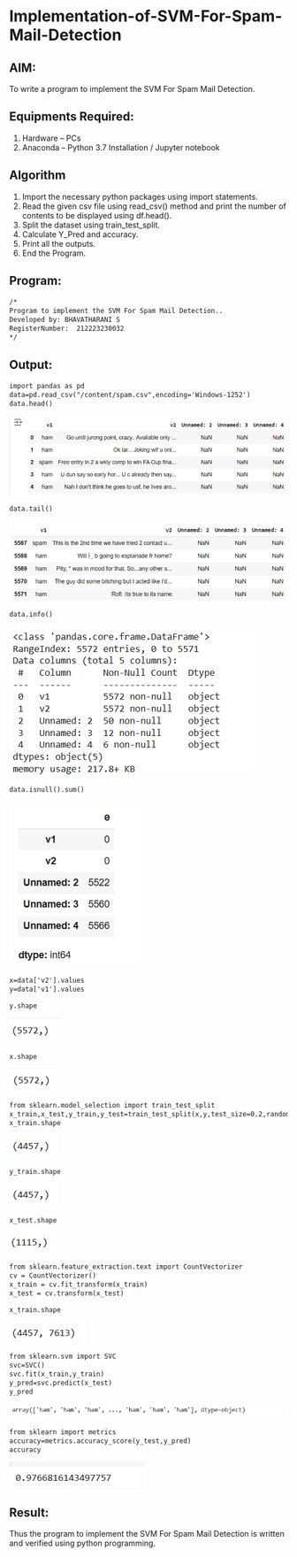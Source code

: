 # Implementation-of-SVM-For-Spam-Mail-Detection

## AIM:
To write a program to implement the SVM For Spam Mail Detection.

## Equipments Required:
1. Hardware – PCs
2. Anaconda – Python 3.7 Installation / Jupyter notebook

## Algorithm
1. Import the necessary python packages using import statements.
2. Read the given csv file using read_csv() method and print the number of contents to be displayed using df.head().
3. Split the dataset using train_test_split.
4. Calculate Y_Pred and accuracy.
5. Print all the outputs.
6. End the Program.
## Program:
```
/*
Program to implement the SVM For Spam Mail Detection..
Developed by: BHAVATHARANI S
RegisterNumber:  212223230032
*/
```

## Output:
```
import pandas as pd
data=pd.read_csv("/content/spam.csv",encoding='Windows-1252')
data.head()
```
![alt text](image.png)
```
data.tail()
```
![alt text](image-1.png)
```
data.info()
```
![alt text](image-2.png)
```
data.isnull().sum()
```
![alt text](image-3.png)
```
x=data['v2'].values
y=data['v1'].values
```
```
y.shape
```
![alt text](image-4.png)
```
x.shape
```
![alt text](image-5.png)
```
from sklearn.model_selection import train_test_split
x_train,x_test,y_train,y_test=train_test_split(x,y,test_size=0.2,random_state=0)
x_train.shape
```
![alt text](image-6.png)
```
y_train.shape
```
![alt text](image-7.png)
```
x_test.shape
```
![alt text](image-8.png)
```
from sklearn.feature_extraction.text import CountVectorizer
cv = CountVectorizer()
x_train = cv.fit_transform(x_train)  
x_test = cv.transform(x_test)
```
```
x_train.shape
```
![alt text](image-9.png)
```
from sklearn.svm import SVC
svc=SVC()
svc.fit(x_train,y_train)
y_pred=svc.predict(x_test)
y_pred 
```
![alt text](image-10.png)
```
from sklearn import metrics
accuracy=metrics.accuracy_score(y_test,y_pred)
accuracy
```
![alt text](image-11.png)

## Result:
Thus the program to implement the SVM For Spam Mail Detection is written and verified using python programming.
